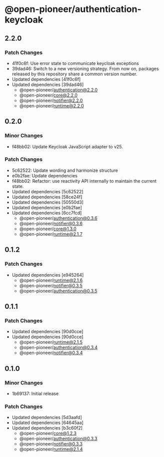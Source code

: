 # @open-pioneer/authentication-keycloak

## 2.2.0

### Patch Changes

-   41f0c6f: Use error state to communicate keycloak exceptions
-   39dad46: Switch to a new versioning strategy.
    From now on, packages released by this repository share a common version number.
-   Updated dependencies [41f0c6f]
-   Updated dependencies [39dad46]
    -   @open-pioneer/authentication@2.2.0
    -   @open-pioneer/core@2.2.0
    -   @open-pioneer/notifier@2.2.0
    -   @open-pioneer/runtime@2.2.0

## 0.2.0

### Minor Changes

-   f48bb02: Update Keycloak JavaScript adapter to v25.

### Patch Changes

-   5c62522: Update wording and harmonize structure
-   e0b2fae: Update dependencies
-   f48bb02: Refactor: use reactivity API internally to maintain the current state.
-   Updated dependencies [5c62522]
-   Updated dependencies [58ce24f]
-   Updated dependencies [50550d3]
-   Updated dependencies [e0b2fae]
-   Updated dependencies [6cc7fcd]
    -   @open-pioneer/authentication@0.3.6
    -   @open-pioneer/notifier@0.3.6
    -   @open-pioneer/core@1.3.0
    -   @open-pioneer/runtime@2.1.7

## 0.1.2

### Patch Changes

-   Updated dependencies [e945264]
    -   @open-pioneer/runtime@2.1.6
    -   @open-pioneer/notifier@0.3.5
    -   @open-pioneer/authentication@0.3.5

## 0.1.1

### Patch Changes

-   Updated dependencies [90d0cce]
-   Updated dependencies [90d0cce]
    -   @open-pioneer/runtime@2.1.5
    -   @open-pioneer/authentication@0.3.4
    -   @open-pioneer/notifier@0.3.4

## 0.1.0

### Minor Changes

-   1b69137: Initial release

### Patch Changes

-   Updated dependencies [5d3aafd]
-   Updated dependencies [64645aa]
-   Updated dependencies [b3c60f2]
    -   @open-pioneer/core@1.2.3
    -   @open-pioneer/authentication@0.3.3
    -   @open-pioneer/notifier@0.3.3
    -   @open-pioneer/runtime@2.1.4
